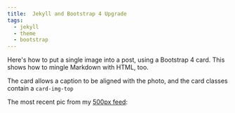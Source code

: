 ```yaml
---
title:  Jekyll and Bootstrap 4 Upgrade
tags:
  - jekyll
  - theme
  - bootstrap
---
```

Here's how to put a single image into a post, using a Bootstrap 4 card. This shows how to mingle Markdown with HTML, too.

<!--more-->

The card allows a caption to be aligned with the photo, and the card classes contain a `card-img-top`

<div class="card mb-3">
    <img id="500px" class="card-img-top" />
    <div class="card-body bg-light">
        <div class="card-text">
            The most recent pic from my <a href="{{site.data.links.px}}">500px feed</a>:
            <span id="caption"></span>
        </div>
    </div>
</div>